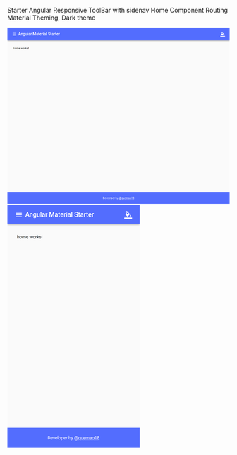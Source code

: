Starter Angular
Responsive ToolBar with sidenav
Home Component
Routing
Material Theming, Dark theme

<img src="https://github.com/quemao18/angular-material-starter/blob/master/src/assets/img/page.png" width="600" height="400">

<img src="https://github.com/quemao18/angular-material-starter/blob/master/src/assets/img/responsive.png" width="300" height="550">